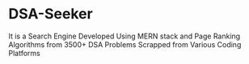 # DSA-Seeker
It is a Search Engine Developed Using MERN stack and Page Ranking Algorithms from 3500+ DSA Problems Scrapped from Various Coding Platforms
